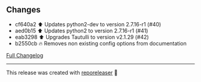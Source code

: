 ## Changes

- cf640a2 :arrow_up: Updates python2-dev to version 2.7.16-r1 (#40) 
- aed0b15 :arrow_up: Updates python2 to version 2.7.16-r1 (#41) 
- eab3298 :arrow_up: Upgrades Tautulli to version v2.1.29 (#42) 
- b2550cb 🔥 Removes non existing config options from documentation 

[Full Changelog][changelog]

***

This release was created with [reporeleaser][reporeleaser] :tada:

[reporeleaser]: https://pypi.org/project/reporeleaser/
[changelog]: https://github.com/hassio-addons/addon-tautulli/compare/v1.1.0...v1.2.0